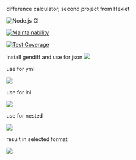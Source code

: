 difference calculator, second project from Hexlet

![Node.js CI](https://github.com/oksanaduga/frontend-project-lvl2/workflows/Node.js%20CI/badge.svg)

[![Maintainability](https://api.codeclimate.com/v1/badges/da467244383d64009024/maintainability)](https://codeclimate.com/github/oksanaduga/frontend-project-lvl2/maintainability)

[![Test Coverage](https://api.codeclimate.com/v1/badges/da467244383d64009024/test_coverage)](https://codeclimate.com/github/oksanaduga/frontend-project-lvl2/test_coverage)

install gendiff and use for json
<a href="https://asciinema.org/a/311347?autoplay=1&speed=2&size=medium" target="_blank"><img src="https://asciinema.org/a/311347.svg" /></a>


use for yml

<a href="https://asciinema.org/a/cfcwNqEZ1TkI2qIQRUKgirqhD?autoplay=1&speed=2&size=medium" target="_blank"><img src="https://asciinema.org/a/cfcwNqEZ1TkI2qIQRUKgirqhD.svg" /></a>


use for ini

<a href="https://asciinema.org/a/312689?autoplay=1&speed=2&size=medium" target="_blank"><img src="https://asciinema.org/a/312689.svg" /></a>

use for nested

<a href="https://asciinema.org/a/313997?autoplay=1&speed=2&size=medium" target="_blank"><img src="https://asciinema.org/a/313997.svg" /></a>

result in selected format

<a href="https://asciinema.org/a/315631?autoplay=1&speed=2&size=medium" target="_blank"><img src="https://asciinema.org/a/315631.svg" /></a>
